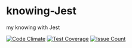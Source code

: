 # knowing-Jest
my knowing with Jest

[![Code Climate](https://codeclimate.com/github/jeka-r/knowing-Jest/badges/gpa.svg)](https://codeclimate.com/github/jeka-r/knowing-Jest)
[![Test Coverage](https://codeclimate.com/github/jeka-r/knowing-Jest/badges/coverage.svg)](https://codeclimate.com/github/jeka-r/knowing-Jest/coverage)
[![Issue Count](https://codeclimate.com/github/jeka-r/knowing-Jest/badges/issue_count.svg)](https://codeclimate.com/github/jeka-r/knowing-Jest)
